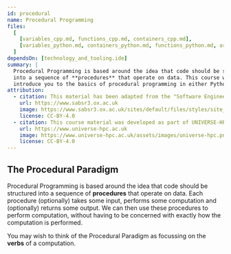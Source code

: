 ```yaml
---
id: procedural
name: Procedural Programming
files:
  [
    [variables_cpp.md, functions_cpp.md, containers_cpp.md],
    [variables_python.md, containers_python.md, functions_python.md, arrays_python.md],
  ]
dependsOn: [technology_and_tooling.ide]
summary: |
  Procedural Programming is based around the idea that code should be structured
  into a sequence of **procedures** that operate on data. This course will
  introduce you to the basics of procedural programming in either Python or C++.
attribution:
  - citation: This material has been adapted from the "Software Engineering" module of the SABS R³ Center for Doctoral Training.
    url: https://www.sabsr3.ox.ac.uk
    image: https://www.sabsr3.ox.ac.uk/sites/default/files/styles/site_logo/public/styles/site_logo/public/sabsr3/site-logo/sabs_r3_cdt_logo_v3_111x109.png
    license: CC-BY-4.0
  - citation: This course material was developed as part of UNIVERSE-HPC, which is funded through the SPF ExCALIBUR programme under grant number EP/W035731/1
    url: https://www.universe-hpc.ac.uk
    image: https://www.universe-hpc.ac.uk/assets/images/universe-hpc.png
    license: CC-BY-4.0
---
```


## The Procedural Paradigm

Procedural Programming is based around the idea that code should be structured
into a sequence of **procedures** that operate on data. Each procedure
(optionally) takes some input, performs some computation and (optionally)
returns some output. We can then use these procedures to perform computation,
without having to be concerned with exactly how the computation is performed.

You may wish to think of the Procedural Paradigm as focussing on the **verbs**
of a computation.
